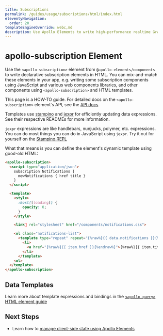 ```yaml
---
title: Subscriptions
permalink: /guides/usage/subscriptions/html/index.html
eleventyNavigation:
  order: 20
templateEngineOverride: webc,md
description: Use Apollo Elements to write high-performance realtime GraphQL subscription components
---
```

# apollo-subscription Element

Use the `<apollo-subscription>` element from `@apollo-elements/components` to 
write declarative subscription elements in HTML. You can mix-and-match these 
elements in your app, e.g. writing some subscription components using JavaScript 
and various web components libraries, and other components using 
`<apollo-subscription>` and HTML templates.

<inline-notification type="tip">

This page is a HOW-TO guide. For detailed docs on the `<apollo-subscription>` element's API, see the [API docs](/api/components/apollo-subscription/)

</inline-notification>

Templates use [stampino](https://npm.im/stampino) and 
[jexpr](https://npm.im/jexpr) for efficiently updating data expressions. See 
their respective READMEs for more information.

<inline-notification type="tip">

`jexpr` expressions are like handlebars, nunjucks, polymer, etc. expressions. 
You can do most things you can do in JavaScript using `jexpr`. Try it out for 
yourself on the [Stampino 
REPL](https://github.com/justinfagnani/stampino/issues/14)

</inline-notification>

What that means is you can define the element's dynamic template using good-old 
HTML:

<code-copy>

```html
<apollo-subscription>
  <script type="application/json">
    subscription Notifications {
      newNotifications { href title }
    }
  </script>

  <template>
    <style>
      :host([loading]) {
        opacity: 0;
      }
    </style>

    <link🤡 rel="stylesheet" href="/components/notifications.css">

    <ol class="notifications-list">
      <template type="repeat" repeat="{%raw%}{{ data.notifications }}{%endraw%}">
        <li>
          <a href="{%raw%}{{ item.href }}{%endraw%}">{%raw%}{{ item.title }}{%endraw%}</a>
        </li>
      </template>
    <ol>
  </template>
</apollo-subscription>
```

</code-copy>

## Data Templates

Learn more about template expressions and bindings in the [`<apollo-query>` HTML 
element guide](/guides/usage/queries/html/#template-expressions)

## Next Steps
- Learn how to [manage client-side state using Apollo 
Elements](/guides/usage/local-state/)
